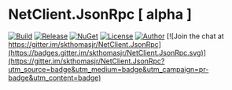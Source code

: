 # NetClient.JsonRpc [ alpha ]

[![Build](https://ci.appveyor.com/api/projects/status/2tcvbn3s9isw2baa?svg=true)](https://ci.appveyor.com/project/skthomasjr/repository-jsonrpc)
[![Release](https://img.shields.io/github/release/skthomasjr/NetClient.JsonRpc.svg?maxAge=2592000)](https://github.com/skthomasjr/NetClient.JsonRpc/releases)
[![NuGet](https://img.shields.io/nuget/v/NetClient.JsonRpc.svg)](https://www.nuget.org/packages/NetClient.JsonRpc)
[![License](https://img.shields.io/github/license/skthomasjr/NetClient.JsonRpc.svg?maxAge=2592000)](LICENSE.md)
[![Author](https://img.shields.io/badge/author-Scott%20K.%20Thomas%2C%20Jr.-blue.svg?maxAge=2592000)](https://www.linkedin.com/in/skthomasjr)
[![Join the chat at https://gitter.im/skthomasjr/NetClient.JsonRpc](https://badges.gitter.im/skthomasjr/NetClient.JsonRpc.svg)](https://gitter.im/skthomasjr/NetClient.JsonRpc?utm_source=badge&utm_medium=badge&utm_campaign=pr-badge&utm_content=badge)
